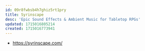 ```yaml
---
id: 09r8fwbsb4h7ghiz5rt1pry
title: Syrinscape
desc: 'Epic Sound Effects & Ambient Music for Tabletop RPGs'
updated: 1715016805214
created: 1715016773941
---
```


- https://syrinscape.com/